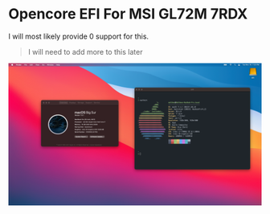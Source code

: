 # Opencore EFI For MSI GL72M 7RDX
I will most likely provide 0 support for this. 
> I will need to add more to this later 

![Preview](https://raw.githubusercontent.com/rethinkingrn/msi-gl72m-7rdx-hackintosh/main/preview.png)
